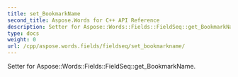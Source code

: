 ```yaml
---
title: set_BookmarkName
second_title: Aspose.Words for C++ API Reference
description: Setter for Aspose::Words::Fields::FieldSeq::get_BookmarkName. 
type: docs
weight: 0
url: /cpp/aspose.words.fields/fieldseq/set_bookmarkname/
---
```


Setter for Aspose::Words::Fields::FieldSeq::get_BookmarkName. 

